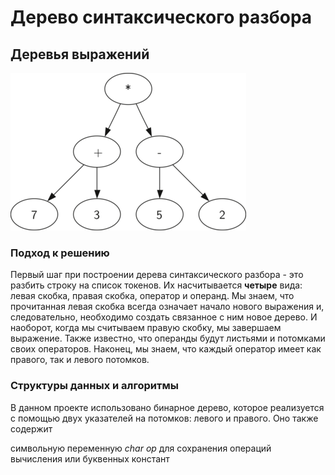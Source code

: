 # Дерево синтаксического разбора

## Деревья выражений

![img.png](photos/img.png)

### Подход к решению

Первый шаг при построении дерева синтаксического разбора - это разбить строку на список токенов. Их насчитывается
**четыре** вида: левая скобка, правая скобка, оператор и операнд. Мы знаем, что прочитанная левая скобка всегда означает 
начало нового выражения и, следовательно, необходимо создать связанное с ним новое дерево. И наоборот, когда мы считываем правую
скобку, мы завершаем выражение. Также известно, что операнды будут листьями и потомками своих операторов. Наконец, мы знаем, что
каждый оператор имеет как правого, так и левого потомков.

### Структуры данных и алгоритмы


В данном проекте использовано бинарное дерево, которое реализуется с помощью двух указателей на потомков: левого и правого. Оно также содержит 

символьную переменную *char op* для сохранения операций вычисления или буквенных констант